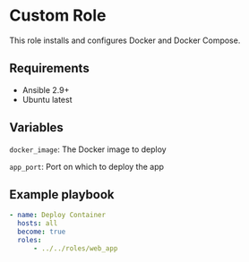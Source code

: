 # Custom Role

This role installs and configures Docker and Docker Compose.

## Requirements

- Ansible 2.9+
- Ubuntu latest

## Variables

`docker_image`: The Docker image to deploy

`app_port`: Port on which to deploy the app

## Example playbook

```yml
- name: Deploy Container
  hosts: all
  become: true
  roles:
      - ../../roles/web_app
```

